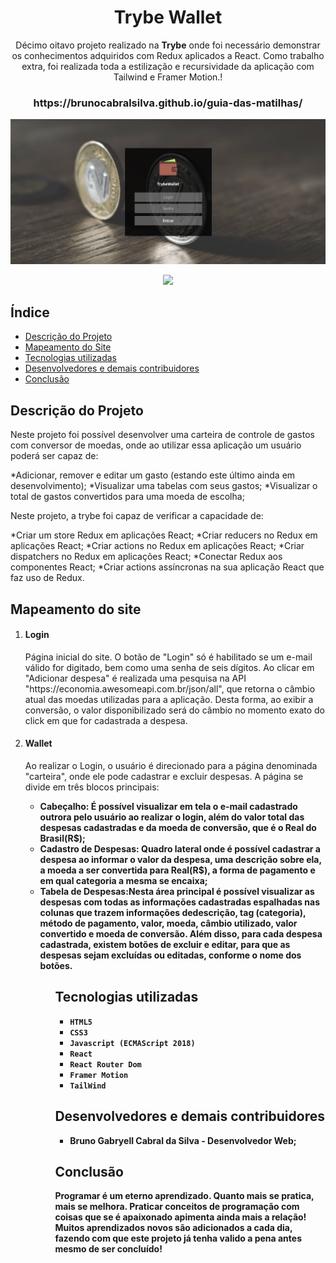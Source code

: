 <h1 align="center">Trybe Wallet</h1>

<p align="center">Décimo oitavo projeto realizado na <strong>Trybe</strong> onde foi necessário demonstrar os conhecimentos adquiridos com Redux aplicados a React. Como trabalho extra, foi realizada toda a estilização e recursividade da aplicação com Tailwind e Framer Motion.!</p>

<h3 align="center">https://brunocabralsilva.github.io/guia-das-matilhas/</h3>

![Tela Inicial da Aplicação](src/images/login.jpg)

<p align="center">
<img src="http://img.shields.io/static/v1?label=STATUS&message=EM%20DESENVOLVIMENTO&color=GREEN&style=for-the-badge"/>
</p>

<h2> Índice</h2>

* [Descrição do Projeto](#descrição-do-projeto)
* [Mapeamento do Site](#mapeamento)
* [Tecnologias utilizadas](#tecnologias-utilizadas)
* [Desenvolvedores e demais contribuidores](#pessoas-envolvidas)
* [Conclusão](#conclusão)


<h2 id="descrição-do-projeto">Descrição do Projeto</h2>

<p>Neste projeto foi possível desenvolver uma carteira de controle de gastos com conversor de moedas, onde ao utilizar essa aplicação um usuário poderá ser capaz de:

*Adicionar, remover e editar um gasto (estando este último ainda em desenvolvimento);
*Visualizar uma tabelas com seus gastos;
*Visualizar o total de gastos convertidos para uma moeda de escolha;

Neste projeto, a trybe foi capaz de verificar a capacidade de:

*Criar um store Redux em aplicações React;
*Criar reducers no Redux em aplicações React;
*Criar actions no Redux em aplicações React;
*Criar dispatchers no Redux em aplicações React;
*Conectar Redux aos componentes React;
*Criar actions assíncronas na sua aplicação React que faz uso de Redux.

</p>

<h2 id="mapeamento">Mapeamento do site </h2>

<ol>
<li><h4>Login</h4></li> 

<p>Página inicial do site. O botão de "Login" só é habilitado se um e-mail válido for digitado, bem como uma senha de seis dígitos. Ao clicar em "Adicionar despesa" é realizada uma pesquisa na API "https://economia.awesomeapi.com.br/json/all", que retorna o câmbio atual das moedas utilizadas para a aplicação. Desta forma, ao exibir a conversão, o valor disponibilizado será do câmbio no momento exato do click em que for cadastrada a despesa.</p>

<p> </p>

<li><h4>Wallet</h4></li> 
<p>Ao realizar o Login, o usuário é direcionado para a página denominada "carteira", onde ele pode cadastrar e excluir despesas. A página se divide em três blocos principais:</p>
<ul>
<li><strong>Cabeçalho<strong>: É possível visualizar em tela o e-mail cadastrado outrora pelo usuário ao realizar o login, além do valor total das despesas cadastradas e da moeda de conversão, que é o Real do Brasil(R$); </li>
<li><strong>Cadastro de Despesas<strong>: Quadro lateral onde é possível cadastrar a despesa ao informar o valor da despesa, uma descrição sobre ela, a moeda a ser convertida para Real(R$), a forma de pagamento e em qual categoria a mesma se encaixa;</li>
<li><strong>Tabela de Despesas<strong>:Nesta área principal é possível visualizar as despesas com todas as informações cadastradas espalhadas nas colunas que trazem informações dedescrição,
tag (categoria), método de pagamento, valor, moeda, câmbio utilizado, valor convertido e moeda de conversão. Além disso, para cada despesa cadastrada, existem botões de excluir e editar, para que as despesas sejam excluídas ou editadas, conforme o nome dos botões.</li>
<ul>

<h2 id="tecnologias-utilizadas">Tecnologias utilizadas</h2>

* `HTML5`
* `CSS3`
* `Javascript (ECMAScript 2018)`
* `React`
* `React Router Dom`
* `Framer Motion`
* `TailWind`

<h2 id="pessoas-envolvidas">Desenvolvedores e demais contribuidores</h2>

* <strong>Bruno Gabryell Cabral da Silva</strong> - Desenvolvedor Web;

<h2 id="conclusão">Conclusão</h2>

<p>Programar é um eterno aprendizado. Quanto mais se pratica, mais se melhora. Praticar conceitos de programação com coisas que se é apaixonado apimenta ainda mais a relação! Muitos aprendizados novos são adicionados a cada dia, fazendo com que este projeto já tenha valido a pena antes mesmo de ser concluído!</p>